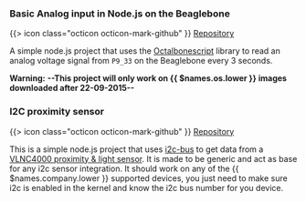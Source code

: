 ### Basic Analog input in Node.js on the Beaglebone

{{> icon class="octicon octicon-mark-github" }}
[Repository](https://github.com/resin-io-projects/beaglebone-adc-node)

A simple node.js project that uses the [Octalbonescript](https://github.com/theoctal/octalbonescript) library to read an analog voltage signal from `P9_33` on the Beaglebone every 3 seconds.

__Warning:__ **--This project will only work on {{ $names.os.lower }} images downloaded after 22-09-2015--**

### I2C proximity sensor

{{> icon class="octicon octicon-mark-github" }}
[Repository](https://github.com/resin-io-playground/i2c-nodejs)

This is a simple node.js project that uses [i2c-bus](https://www.npmjs.com/package/i2c-bus) to get data from a [VLNC4000 proximity & light sensor](https://www.adafruit.com/products/466). It is made to be generic and act as base for any i2c sensor integration. It should work on any of the {{ $names.company.lower }} supported devices, you just need to make sure i2c is enabled in the kernel and know the i2c bus number for you device.
